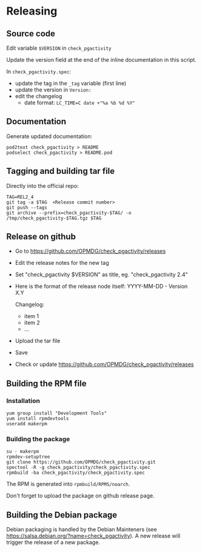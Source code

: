 # Releasing

## Source code

Edit variable `$VERSION` in `check_pgactivity`

Update the version field at
the end of the inline documentation in this script.

In `check_pgactivity.spec`:
  * update the tag in the `_tag` variable (first line)
  * update the version in `Version:`
  * edit the changelog
    * date format: `LC_TIME=C date +"%a %b %d %Y"`

## Documentation

Generate updated documentation:
```
pod2text check_pgactivity > README
podselect check_pgactivity > README.pod
```

## Tagging and building tar file

Directly into the official repo:

```
TAG=REL2_4
git tag -a $TAG  <Release commit number>
git push --tags
git archive --prefix=check_pgactivity-$TAG/ -o /tmp/check_pgactivity-$TAG.tgz $TAG
```

## Release on github

  - Go to https://github.com/OPMDG/check_pgactivity/releases
  - Edit the release notes for the new tag
  - Set "check_pgactivity $VERSION" as title, eg. "check_pgactivity 2.4"
  - Here is the format of the release node itself:
    YYYY-MM-DD -  Version X.Y
    
    Changelog:
      * item 1
      * item 2
      * ...
      
  - Upload the tar file
  - Save
  - Check or update https://github.com/OPMDG/check_pgactivity/releases

## Building the RPM file

### Installation

```
yum group install "Development Tools"
yum install rpmdevtools
useradd makerpm
```

### Building the package

```
su - makerpm
rpmdev-setuptree
git clone https://github.com/OPMDG/check_pgactivity.git
spectool -R -g check_pgactivity/check_pgactivity.spec
rpmbuild -ba check_pgactivity/check_pgactivity.spec
```

The RPM is generated into `rpmbuild/RPMS/noarch`.

Don't forget to upload the package on github release page.

## Building the Debian package

Debian packaging is handled by the Debian Mainteners
(see https://salsa.debian.org/?name=check_pgactivity).
A new release will trigger the release of a new package.
